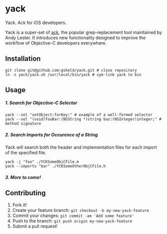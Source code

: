 # yack

Yack. Ack for iOS developers.

Yack is a super-set of [ack](https://github.com/petdance/ack2), the popular grep-replacement tool 
maintained by Andy Lester. It introduces new functionality designed to improve the workflow of
Objective-C developers everywhere.

## Installation

```shell
git clone git@github.com:gsheld/yack.git # close repository
ln -s yack/yack.sh /usr/local/bin/yack # sym-link yack to bin
```

## Usage

##### 1. Search for Objective-C Selector
```shell
yack --sel "setObject:forKey:" # example of a well-formed selector
yack --sel "(void)fooBar:(NSString *)string baz:(NSInteger)integer;" # method signature
```

##### 2. Search Imports for Occurence of a String
Yack will search both the header and implementation files for each import of the specified file.
```shell
yack -j "foo" ./YCKSomeObjCFile.m
yack --imports "bar" ./YCKSomeOtherObjCFile.h
```

##### 3. More to come!

## Contributing

1. Fork it!
2. Create your feature branch: `git checkout -b my-new-yack-feature`
3. Commit your changes: `git commit -am 'Add some feature'`
4. Push to the branch: `git push origin my-new-yack-feature`
5. Submit a pull request!
